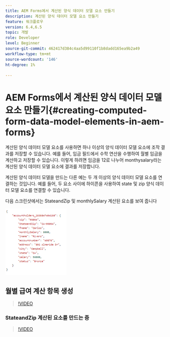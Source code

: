 ```yaml
---
title: AEM Forms에서 계산된 양식 데이터 모델 요소 만들기
description: 계산된 양식 데이터 모델 요소 만들기
feature: 워크플로우
version: 6.4,6.5
topic: 개발
role: Developer
level: Beginner
source-git-commit: 462417d384c4aa5d99110f1b8dadd165ea9b2a49
workflow-type: tm+mt
source-wordcount: '146'
ht-degree: 1%

---
```



# AEM Forms에서 계산된 양식 데이터 모델 요소 만들기{#creating-computed-form-data-model-elements-in-aem-forms}

계산된 양식 데이터 모델 요소를 사용하면 하나 이상의 양식 데이터 모델 요소에 조작 결과를 저장할 수 있습니다. 예를 들어, 임금 필드에서 수학 연산을 수행하여 월별 임금을 계산하고 저장할 수 있습니다. 이렇게 하려면 임금을 12로 나누어 monthysalary라는 계산된 양식 데이터 모델 요소에 결과를 저장합니다.

계산된 양식 데이터 모델을 만드는 다른 예는 두 개 이상의 양식 데이터 모델 요소를 연결하는 것입니다. 예를 들어, 두 요소 사이에 하이픈을 사용하여 state 및 zip 양식 데이터 모델 요소를 연결할 수 있습니다.

다음 스크린샷에서는 StateandZip 및 monthlySalary 계산된 요소를 보여 줍니다

![compedfdmelement](assets/computedfdmelement.gif)

## 월별 급여 계산 항목 생성

>[!VIDEO](https://video.tv.adobe.com/v/23855?quality=9&learn=on)

### StateandZip 계산된 요소를 만드는 중

>[!VIDEO](https://video.tv.adobe.com/v/23856/?quality=9&learn=on)


